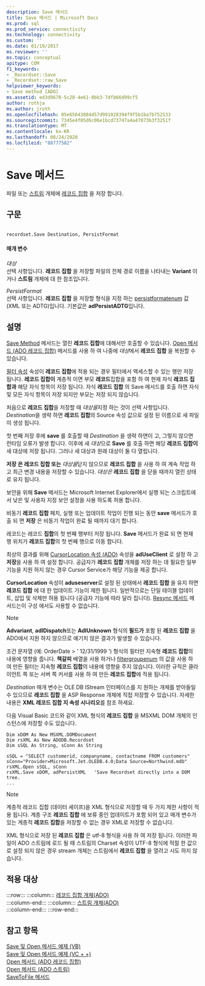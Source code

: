 ```yaml
---
description: Save 메서드
title: Save 메서드 | Microsoft Docs
ms.prod: sql
ms.prod_service: connectivity
ms.technology: connectivity
ms.custom: ''
ms.date: 01/19/2017
ms.reviewer: ''
ms.topic: conceptual
apitype: COM
f1_keywords:
- _Recordset::Save
- _Recordset::raw_Save
helpviewer_keywords:
- Save method [ADO]
ms.assetid: ed3d9678-5c28-4e61-8bb3-7dfb66d99cf5
author: rothja
ms.author: jroth
ms.openlocfilehash: 05e65643884d57d991028394f9f5b1ba7b752533
ms.sourcegitcommit: 7345e4f05d6c06e1bcd73747a4a47873b3f3251f
ms.translationtype: MT
ms.contentlocale: ko-KR
ms.lasthandoff: 08/24/2020
ms.locfileid: "88777582"
---
```

# <a name="save-method"></a>Save 메서드
파일 또는 [스트림](./stream-object-ado.md) 개체에 [레코드 집합](./recordset-object-ado.md) 을 저장 합니다.  
  
## <a name="syntax"></a>구문  
  
```  
  
recordset.Save Destination, PersistFormat  
```  
  
#### <a name="parameters"></a>매개 변수  
 *대상*  
 선택 사항입니다. **레코드 집합** 을 저장할 파일의 전체 경로 이름을 나타내는 **Variant** 이거나 **스트림** 개체에 대 한 참조입니다.  
  
 *PersistFormat*  
 선택 사항입니다. **레코드 집합** 을 저장할 형식을 지정 하는 [persistformatenum](./persistformatenum.md) 값 (XML 또는 ADTG)입니다. 기본값은 **adPersistADTG**입니다.  
  
## <a name="remarks"></a>설명  
 [Save Method]() 메서드는 열린 **레코드 집합**에 대해서만 호출할 수 있습니다. [Open 메서드 (ADO 레코드 집합)](./open-method-ado-recordset.md) 메서드를 사용 하 여 나중에 *대상*에서 **레코드 집합** 을 복원할 수 있습니다.  
  
 [필터 속성](./filter-property.md) 속성이 **레코드 집합**에 적용 되는 경우 필터에서 액세스할 수 있는 행만 저장 됩니다. **레코드 집합이** 계층적 이면 부모 **레코드**집합을 포함 하 여 현재 자식 **레코드 집합과** 해당 자식 항목이 저장 됩니다. 자식 **레코드 집합** 의 Save 메서드를 호출 하면 자식 및 모든 자식 항목이 저장 되지만 부모는 저장 되지 않습니다.  
  
 처음으로 **레코드 집합**을 저장할 때 *대상을*지정 하는 것이 선택 사항입니다. *Destination*을 생략 하면 **레코드 집합**의 Source 속성 값으로 설정 된 이름으로 새 파일이 생성 됩니다.  
  
 첫 번째 저장 후에 **save** 를 호출할 때 *Destination* 을 생략 하면이 고, 그렇지 않으면 런타임 오류가 발생 합니다. 이후에 새 *대상*으로 **Save** 를 호출 하면 해당 **레코드 집합이** 새 대상에 저장 됩니다. 그러나 새 대상과 원래 대상이 둘 다 열립니다.  
  
 **저장** **은 레코드 집합 또는** *대상을*닫지 않으므로 **레코드 집합** 을 사용 하 여 계속 작업 하 고 최근 변경 내용을 저장할 수 있습니다. *대상은* **레코드 집합** 을 닫을 때까지 열린 상태로 유지 됩니다.  
  
 보안을 위해 **Save** 메서드는 Microsoft Internet Explorer에서 실행 되는 스크립트에서 낮은 및 사용자 지정 보안 설정을 사용 하도록 허용 합니다.  
  
 비동기 **레코드 집합** 페치, 실행 또는 업데이트 작업이 진행 되는 동안 **save** 메서드가 호출 되 면 **저장** 은 비동기 작업이 완료 될 때까지 대기 합니다.  
  
 레코드는 레코드 **집합**의 첫 번째 행부터 저장 됩니다. **Save** 메서드가 완료 되 면 현재 행 위치가 **레코드 집합**의 첫 번째 행으로 이동 합니다.  
  
 최상의 결과를 위해 [CursorLocation 속성 (ADO)](./cursorlocation-property-ado.md) 속성을 **adUseClient** 로 설정 하 고 **저장**을 사용 하 여 설정 합니다. 공급자가 **레코드 집합** 개체를 저장 하는 데 필요한 일부 기능을 지원 하지 않는 경우 Cursor Service가 해당 기능을 제공 합니다.  
  
 **CursorLocation** 속성이 **aduseserver**로 설정 된 상태에서 **레코드 집합** 을 유지 하면 **레코드 집합** 에 대 한 업데이트 기능이 제한 됩니다. 일반적으로는 단일 테이블 업데이트, 삽입 및 삭제만 허용 됩니다 (공급자 기능에 따라 달라 집니다). [Resync 메서드](./resync-method.md) 메서드는이 구성 에서도 사용할 수 없습니다.  
  
> [!NOTE]
>  **Advariant**, **adIDispatch**또는 **AdIUnknown** 형식의 **필드가** 포함 된 **레코드 집합** 을 ADO에서 지원 하지 않으므로 예기치 않은 결과가 발생할 수 있습니다.  
  
 조건 문자열 (예: OrderDate > ' 12/31/1999 ') 형식의 필터만 지속형 **레코드 집합**의 내용에 영향을 줍니다. **책갈피** 배열을 사용 하거나 [filtergroupenum](./filtergroupenum.md) 의 값을 사용 하 여 만든 필터는 지속형 **레코드 집합**의 내용에 영향을 주지 않습니다. 이러한 규칙은 클라이언트 쪽 또는 서버 쪽 커서를 사용 하 여 만든 **레코드 집합**에 적용 됩니다.  
  
 *Destination* 매개 변수는 OLE DB IStream 인터페이스를 지 원하는 개체를 받아들일 수 있으므로 **레코드 집합** 을 ASP Response 개체에 직접 저장할 수 있습니다. 자세한 내용은 **XML 레코드 집합 지 속성 시나리오**를 참조 하세요.  
  
 다음 Visual Basic 코드와 같이 XML 형식의 **레코드 집합** 을 MSXML DOM 개체의 인스턴스에 저장할 수도 있습니다.  
  
```  
Dim xDOM As New MSXML.DOMDocument  
Dim rsXML As New ADODB.Recordset  
Dim sSQL As String, sConn As String  
  
sSQL = "SELECT customerid, companyname, contactname FROM customers"  
sConn="Provider=Microsoft.Jet.OLEDB.4.0;Data Source=Northwind.mdb"  
rsXML.Open sSQL, sConn  
rsXML.Save xDOM, adPersistXML   'Save Recordset directly into a DOM tree.  
...  
```  
  
> [!NOTE]
>  계층적 레코드 집합 (데이터 셰이프)을 XML 형식으로 저장할 때 두 가지 제한 사항이 적용 됩니다. 계층 구조 **레코드 집합** 에 보류 중인 업데이트가 포함 되어 있고 매개 변수가 있는 계층적 **레코드 집합**을 저장할 수 없는 경우 XML로 저장할 수 없습니다.  
  
 XML 형식으로 저장 된 **레코드 집합** 은 utf-8 형식을 사용 하 여 저장 됩니다. 이러한 파일이 ADO 스트림에 로드 될 때 스트림의 Charset 속성이 UTF-8 형식에 적절 한 값으로 설정 되지 않은 경우 stream 개체는 스트림에서 **레코드 집합** 을 열려고 시도 하지 않습니다.  
  
## <a name="applies-to"></a>적용 대상  

:::row:::
    :::column:::
        [레코드 집합 개체(ADO)](./recordset-object-ado.md)  
    :::column-end:::
    :::column:::
        [스트림 개체(ADO)](./stream-object-ado.md)  
    :::column-end:::
:::row-end:::

## <a name="see-also"></a>참고 항목  
 [Save 및 Open 메서드 예제 (VB)](./save-and-open-methods-example-vb.md)   
 [Save 및 Open 메서드 예제 (VC + +)](./save-and-open-methods-example-vc.md)   
 [Open 메서드 (ADO 레코드 집합)](./open-method-ado-recordset.md)   
 [Open 메서드 (ADO 스트림)](./open-method-ado-stream.md)   
 [SaveToFile 메서드](./savetofile-method.md)